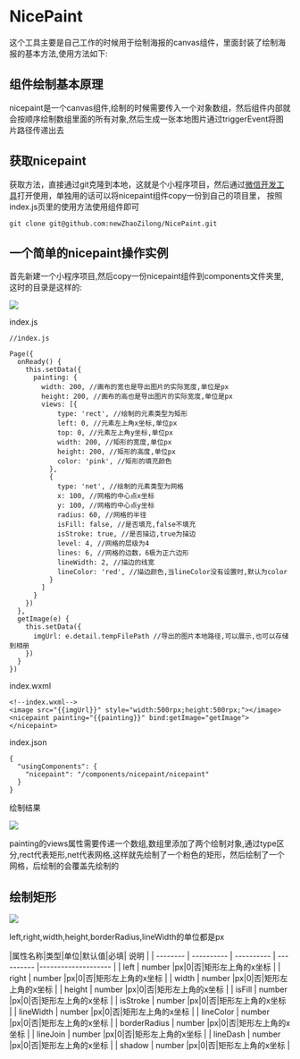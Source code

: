 # NicePaint #
这个工具主要是自己工作的时候用于绘制海报的canvas组件，里面封装了绘制海报的基本方法,使用方法如下:

## 组件绘制基本原理 ##
nicepaint是一个canvas组件,绘制的时候需要传入一个对象数组，然后组件内部就会按顺序绘制数组里面的所有对象,然后生成一张本地图片通过triggerEvent将图片路径传递出去

## 获取nicepaint ##

获取方法，直接通过git克隆到本地，这就是个小程序项目，然后通过[微信开发工具](https://developers.weixin.qq.com/miniprogram/dev/devtools/download.html)打开使用，单独用的话可以将nicepaint组件copy一份到自己的项目里，
按照index.js页里的使用方法使用组件即可

	git clone git@github.com:newZhaoZilong/NicePaint.git

## 一个简单的nicepaint操作实例 ##
首先新建一个小程序项目,然后copy一份nicepaint组件到components文件夹里,这时的目录是这样的:

![](http://pj9rcpedq.bkt.clouddn.com/nicepaintmulu.PNG)

index.js

	//index.js

	Page({
	  onReady() {
	    this.setData({
	      painting: {
	        width: 200, //画布的宽也是导出图片的实际宽度,单位是px
	        height: 200, //画布的高也是导出图片的实际宽度,单位是px
	        views: [{
	            type: 'rect', //绘制的元素类型为矩形
	            left: 0, //元素左上角x坐标,单位px
	            top: 0, //元素左上角y坐标,单位px
	            width: 200, //矩形的宽度,单位px
	            height: 200, //矩形的高度,单位px
	            color: 'pink', //矩形的填充颜色
	          },
	          {
	            type: 'net', //绘制的元素类型为网格
	            x: 100, //网格的中心点x坐标
	            y: 100, //网格的中心点y坐标
	            radius: 60, //网格的半径
	            isFill: false, //是否填充,false不填充
	            isStroke: true, //是否描边,true为描边
	            level: 4, //网格的层级为4
	            lines: 6, //网格的边数，6极为正六边形
	            lineWidth: 2, //描边的线宽
	            lineColor: 'red', //描边颜色,当lineColor没有设置时,默认为color
	          }
	        ]
	      }
	    })
	  },
	  getImage(e) {
	    this.setData({
	      imgUrl: e.detail.tempFilePath //导出的图片本地路径,可以展示,也可以存储到相册
	    })
	  }
	})

index.wxml

	<!--index.wxml-->
	<image src="{{imgUrl}}" style="width:500rpx;height:500rpx;"></image>
	<nicepaint painting="{{painting}}" bind:getImage="getImage"></nicepaint>

index.json

	{
	  "usingComponents": {
	    "nicepaint": "/components/nicepaint/nicepaint"
	  }
	}

绘制结果

![](http://pj9rcpedq.bkt.clouddn.com/nicepaint7.PNG)

painting的views属性需要传递一个数组,数组里添加了两个绘制对象,通过type区分,rect代表矩形,net代表网格,这样就先绘制了一个粉色的矩形，然后绘制了一个网格，后绘制的会覆盖先绘制的

## 绘制矩形 ##

![](http://pj9rcpedq.bkt.clouddn.com/nicepaint0.PNG)

left,right,width,height,borderRadius,lineWidth的单位都是px

|属性名称|类型|单位|默认值|必填| 说明 | 
| -------- |  ---------- | ---------- | ---------- |-------------------- |
| left | number |px|0|否|矩形左上角的x坐标 |
| right | number |px|0|否|矩形左上角的x坐标 |
| width | number |px|0|否|矩形左上角的x坐标 |
| height | number |px|0|否|矩形左上角的x坐标 |
| isFill | number |px|0|否|矩形左上角的x坐标 |
| isStroke | number |px|0|否|矩形左上角的x坐标 |
| lineWidth | number |px|0|否|矩形左上角的x坐标 |
| lineColor | number |px|0|否|矩形左上角的x坐标 |
| borderRadius | number |px|0|否|矩形左上角的x坐标 |
| lineJoin | number |px|0|否|矩形左上角的x坐标 |
| lineDash | number |px|0|否|矩形左上角的x坐标 |
| shadow | number |px|0|否|矩形左上角的x坐标 |